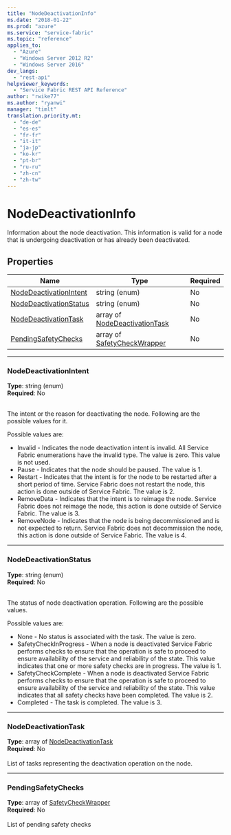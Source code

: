 ```yaml
---
title: "NodeDeactivationInfo"
ms.date: "2018-01-22"
ms.prod: "azure"
ms.service: "service-fabric"
ms.topic: "reference"
applies_to: 
  - "Azure"
  - "Windows Server 2012 R2"
  - "Windows Server 2016"
dev_langs: 
  - "rest-api"
helpviewer_keywords: 
  - "Service Fabric REST API Reference"
author: "rwike77"
ms.author: "ryanwi"
manager: "timlt"
translation.priority.mt: 
  - "de-de"
  - "es-es"
  - "fr-fr"
  - "it-it"
  - "ja-jp"
  - "ko-kr"
  - "pt-br"
  - "ru-ru"
  - "zh-cn"
  - "zh-tw"
---
```

# NodeDeactivationInfo

Information about the node deactivation. This information is valid for a node that is undergoing deactivation or has already been deactivated.

## Properties
| Name | Type | Required |
| --- | --- | --- |
| [NodeDeactivationIntent](#nodedeactivationintent) | string (enum) | No |
| [NodeDeactivationStatus](#nodedeactivationstatus) | string (enum) | No |
| [NodeDeactivationTask](#nodedeactivationtask) | array of [NodeDeactivationTask](sfclient-v61-model-nodedeactivationtask.md) | No |
| [PendingSafetyChecks](#pendingsafetychecks) | array of [SafetyCheckWrapper](sfclient-v61-model-safetycheckwrapper.md) | No |

____
### NodeDeactivationIntent
__Type__: string (enum) <br/>
__Required__: No<br/>
<br/>


The intent or the reason for deactivating the node. Following are the possible values for it.

Possible values are: 

  - Invalid - Indicates the node deactivation intent is invalid. All Service Fabric enumerations have the invalid type. The value is zero. This value is not used.
  - Pause - Indicates that the node should be paused. The value is 1.
  - Restart - Indicates that the intent is for the node to be restarted after a short period of time. Service Fabric does not restart the node, this action is done outside of Service Fabric. The value is 2.
  - RemoveData - Indicates that the intent is to reimage the node. Service Fabric does not reimage the node, this action is done outside of Service Fabric. The value is 3.
  - RemoveNode - Indicates that the node is being decommissioned and is not expected to return. Service Fabric does not decommission the node, this action is done outside of Service Fabric. The value is 4.



____
### NodeDeactivationStatus
__Type__: string (enum) <br/>
__Required__: No<br/>
<br/>


The status of node deactivation operation. Following are the possible values.

Possible values are: 

  - None - No status is associated with the task. The value is zero.
  - SafetyCheckInProgress - When a node is deactivated Service Fabric performs checks to ensure that the operation is safe to proceed to ensure availability of the service and reliability of the state. This value indicates that one or more safety checks are in progress. The value is 1.
  - SafetyCheckComplete - When a node is deactivated Service Fabric performs checks to ensure that the operation is safe to proceed to ensure availability of the service and reliability of the state. This value indicates that all safety checks have been completed. The value is 2.
  - Completed - The task is completed. The value is 3.



____
### NodeDeactivationTask
__Type__: array of [NodeDeactivationTask](sfclient-v61-model-nodedeactivationtask.md) <br/>
__Required__: No<br/>
<br/>
List of tasks representing the deactivation operation on the node.

____
### PendingSafetyChecks
__Type__: array of [SafetyCheckWrapper](sfclient-v61-model-safetycheckwrapper.md) <br/>
__Required__: No<br/>
<br/>
List of pending safety checks
